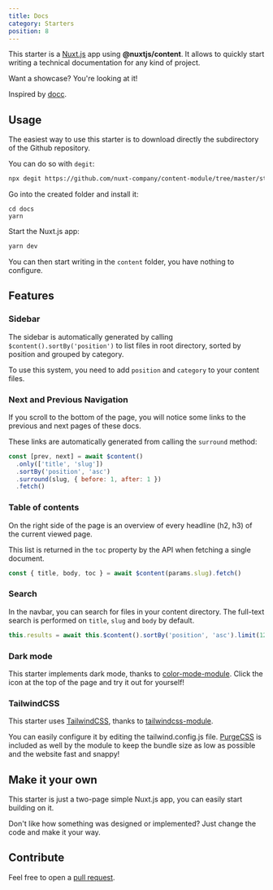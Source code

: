 ```yaml
---
title: Docs
category: Starters
position: 8
---
```


This starter is a [Nuxt.js](https://nuxtjs.org) app using **@nuxtjs/content**. It allows to quickly start writing a technical documentation for any kind of project.

Want a showcase? You're looking at it!

Inspired by [docc](https://github.com/mrcrmn/docc).

## Usage

The easiest way to use this starter is to download directly the subdirectory of the Github repository.

You can do so with `degit`:

```bash
npx degit https://github.com/nuxt-company/content-module/tree/master/starters/docs docs
```

Go into the created folder and install it:

```base
cd docs
yarn
```

Start the Nuxt.js app:

```bash
yarn dev
```

You can then start writing in the `content` folder, you have nothing to configure.

## Features

### Sidebar

The sidebar is automatically generated by calling `$content().sortBy('position')` to list files in root directory, sorted by position and grouped by category.

To use this system, you need to add `position` and `category` to your content files.

### Next and Previous Navigation

If you scroll to the bottom of the page, you will notice some links to the previous and next pages of these docs.

These links are automatically generated from calling the `surround` method:

```js
const [prev, next] = await $content()
  .only(['title', 'slug'])
  .sortBy('position', 'asc')
  .surround(slug, { before: 1, after: 1 })
  .fetch()
```

### Table of contents

On the right side of the page is an overview of every headline (h2, h3) of the current viewed page.

This list is returned in the `toc` property by the API when fetching a single document.

```js
const { title, body, toc } = await $content(params.slug).fetch()
```

### Search

In the navbar, you can search for files in your content directory. The full-text search is performed on `title`, `slug` and `body` by default.

```js
this.results = await this.$content().sortBy('position', 'asc').limit(12).search(q).fetch()
```

### Dark mode

This starter implements dark mode, thanks to [color-mode-module](https://github.com/nuxt-community/color-mode-module). Click the icon at the top of the page and try it out for yourself!

### TailwindCSS

This starter uses [TailwindCSS](https://tailwindcss.com/), thanks to [tailwindcss-module](https://github.com/nuxt-community/tailwindcss-module).

You can easily configure it by editing the tailwind.config.js file. [PurgeCSS](https://purgecss.com/) is included as well by the module to keep the bundle size as low as possible and the website fast and snappy!

## Make it your own

This starter is just a two-page simple Nuxt.js app, you can easily start building on it.

Don't like how something was designed or implemented? Just change the code and make it your way.

## Contribute

Feel free to open a [pull request](https://github.com/nuxt-company/content-module/pulls).
